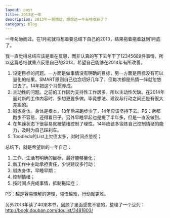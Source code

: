 ```yaml
---
layout: post
title: 2013这一年
description: 2013年一晃而过，想想这一年有啥收获了？
category: blog
---
```

一年匆匆而过。在1月初就将想着要总结下自己的2013，结果拖着拖着就到1月底了。

我一直觉得总结应该是重在反思，而非认真的写下去年干了12345689件事情。所以这篇总结就重点反思自己的2013，希望自己能够在2014年有所改善。

1. 设定目标的问题。一方面是做事情没有明确的目标，另一方面是目标没有可以量化的结果。SMART原则自己也念叨好几年了，但每次都是热情一阵就忽悠过去了。14年把这个习惯养成。
2. 主动性的问题。之前的工作因为支持性工作居多，所以主动性欠缺。在2014年面对新的工作内容时，多想更要多做。毕竟想法、建议与行动之间还是有很大差距的。
3. 锻炼身体。身体是根本，13年后来跑步少了，14年应该坚持下去。PS：帝都跑步不容易，还得看日子。另外早睡早起也是提了半年多，但是一直没做到。
4. 在焦躁状态下很容易就被情绪控制了理性。14年应该多锻炼自己控制情绪的能力，及时为自己踩刹车。
5. Toodledo的List上欠债太多，对时间点忽视；

总结下，就是希望新的一年自己：

1. 工作、生活有明确的目标，最好能够量化；
2. 新工作中主动承担责任，少说建议多行动；
3. 锻炼身体，早睡早期；
4. 控制情绪；
5. 按时间点完成事情，抵制拖延症；

PS：越是容易理解的道理，领悟越难，行动就更难。

另外2013年读了40来本书，回顾了里面感觉不错的，整理了一个豆列：
http://book.douban.com/doulist/3481803/

[It'web]:    http://itweb.me  "It’web"
